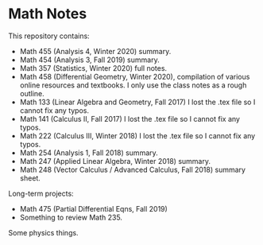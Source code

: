# Math Notes
This repository contains: 
* Math 455 (Analysis 4, Winter 2020) summary.
* Math 454 (Analysis 3, Fall 2019) summary.
* Math 357 (Statistics, Winter 2020) full notes.
* Math 458 (Differential Geometry, Winter 2020), compilation of various online resources and textbooks. I only use the class notes as a rough outline.  
* Math 133 (Linear Algebra and Geometry, Fall 2017) I lost the .tex file so I cannot fix any typos. 
* Math 141 (Calculus II, Fall 2017) I lost the .tex file so I cannot fix any typos. 
* Math 222 (Calculus III, Winter 2018) I lost the .tex file so I cannot fix any typos.  
* Math 254 (Analysis 1, Fall 2018) summary.
* Math 247 (Applied Linear Algebra, Winter 2018) summary.  
* Math 248 (Vector Calculus / Advanced Calculus, Fall 2018) summary sheet. 

Long-term projects: 

* Math 475 (Partial Differential Eqns, Fall 2019) 
* Something to review Math 235. 

Some physics things. 
